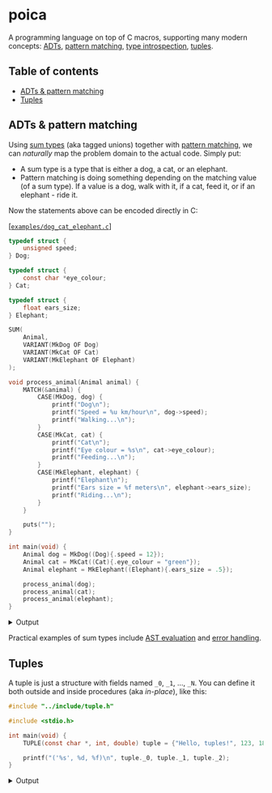 # poica
A programming language on top of C macros, supporting many modern concepts: [ADTs], [pattern matching], [type introspection], [tuples].

[ADTs]: https://en.wikipedia.org/wiki/Algebraic_data_type
[pattern matching]: https://en.wikipedia.org/wiki/Pattern_matching
[type introspection]: https://en.wikipedia.org/wiki/Type_introspection
[algebraic effects]: https://www.eff-lang.org/handlers-tutorial.pdf
[tuples]: https://en.wikipedia.org/wiki/Tuple#Type_theory

## Table of contents
  - [ADTs & pattern matching](#adts--pattern-matching)
  - [Tuples](#tuples)

## ADTs & pattern matching

Using [sum types] (aka tagged unions) together with [pattern matching], we can _naturally_ map the problem domain to the actual code. Simply put:

 - A sum type is a type that is either a dog, a cat, or an elephant.
 - Pattern matching is doing something depending on the matching value (of a sum type). If a value is a dog, walk with it, if a cat, feed it, or if an elephant - ride it.

[sum types]: https://en.wikipedia.org/wiki/Tagged_union
[pattern matching]: https://en.wikipedia.org/wiki/Pattern_matching

Now the statements above can be encoded directly in C:

[[`examples/dog_cat_elephant.c`](https://github.com/Hirrolot/poica/blob/master/examples/dog_cat_elephant.c)]
```c
typedef struct {
    unsigned speed;
} Dog;

typedef struct {
    const char *eye_colour;
} Cat;

typedef struct {
    float ears_size;
} Elephant;

SUM(
    Animal,
    VARIANT(MkDog OF Dog)
    VARIANT(MkCat OF Cat)
    VARIANT(MkElephant OF Elephant)
);

void process_animal(Animal animal) {
    MATCH(&animal) {
        CASE(MkDog, dog) {
            printf("Dog\n");
            printf("Speed = %u km/hour\n", dog->speed);
            printf("Walking...\n");
        }
        CASE(MkCat, cat) {
            printf("Cat\n");
            printf("Eye colour = %s\n", cat->eye_colour);
            printf("Feeding...\n");
        }
        CASE(MkElephant, elephant) {
            printf("Elephant\n");
            printf("Ears size = %f meters\n", elephant->ears_size);
            printf("Riding...\n");
        }
    }

    puts("");
}

int main(void) {
    Animal dog = MkDog((Dog){.speed = 12});
    Animal cat = MkCat((Cat){.eye_colour = "green"});
    Animal elephant = MkElephant((Elephant){.ears_size = .5});

    process_animal(dog);
    process_animal(cat);
    process_animal(elephant);
}
```

<details>
  <summary>Output</summary>

```
Dog
Speed = 12 km/hour
Walking...

Cat
Eye colour = green
Feeding...

Elephant
Ears size = 0.500000 meters
Riding...
```

</details>

Practical examples of sum types include [AST evaluation] and [error handling].

[AST evaluation]: https://github.com/Hirrolot/poica/wiki/AST-evaluation
[error handling]: https://github.com/Hirrolot/poica/wiki/Error-handling

## Tuples

A tuple is just a structure with fields named `_0`, `_1`, ..., `_N`. You can define it both outside and inside procedures (aka _in-place_), like this:

```c
#include "../include/tuple.h"

#include <stdio.h>

int main(void) {
    TUPLE(const char *, int, double) tuple = {"Hello, tuples!", 123, 1885.1191};

    printf("('%s', %d, %f)\n", tuple._0, tuple._1, tuple._2);
}
```

<details>
  <summary>Output</summary>

```
('Hello, tuples!', 123, 1885.119100)
```

</details>
